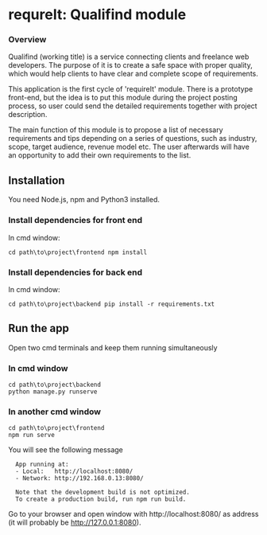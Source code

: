 # requreIt: Qualifind module

### Overview

Qualifind (working title) is a service connecting clients and freelance web developers.
The purpose of it is to create a safe space with proper quality, which would help
clients to have clear and complete scope of requirements.  
   
This application is the first cycle of 'requireIt' module. There is a prototype front-end,
but the idea is to put this module during the project posting process, so user could send
the detailed requirements together with project description.
   
The main function of this module is to propose a list of necessary requirements and tips 
depending on a series of questions, such as industry, scope, target audience, revenue model 
etc. The user afterwards will have an opportunity to add their own requirements to the list.

## Installation
You need Node.js, npm and Python3 installed.

### Install dependencies for front end
In cmd window:
```
cd path\to\project\frontend npm install
```

### Install dependencies for back end

In cmd window:
```
cd path\to\project\backend pip install -r requirements.txt
```

## Run the app

Open two cmd terminals and keep them running  simultaneously 

### In cmd window
```
cd path\to\project\backend
python manage.py runserve
```

### In another cmd window
```
cd path\to\project\frontend
npm run serve
```

You will see the following message
```
  App running at:
  - Local:   http://localhost:8080/
  - Network: http://192.168.0.13:8080/

  Note that the development build is not optimized.
  To create a production build, run npm run build.
```
Go to your browser and open window with http://localhost:8080/ as address (it will probably be http://127.0.0.1:8080).